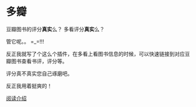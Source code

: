 多瓣
======

豆瓣图书的评分**真实**么？
多看评分**真实**么？

管它呢。。 =_=!!!

反正我就写了个这么个插件，在多看上看图书信息的时候，可以快速链接到对应豆瓣图书查看书评，评分等。

评分真不真实您自己琢磨吧。

反正我用着挺爽的！

[阅读介绍](http://binnng.github.io/duoban)
